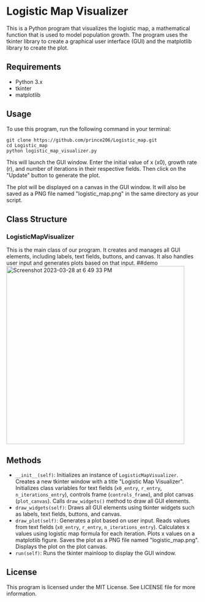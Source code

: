 # Logistic Map Visualizer

This is a Python program that visualizes the logistic map, a mathematical function that is used to model population growth. The program uses the tkinter library to create a graphical user interface (GUI) and the matplotlib library to create the plot.

## Requirements

- Python 3.x
- tkinter
- matplotlib

## Usage

To use this program, run the following command in your terminal:

```
git clone https://github.com/prince206/Logistic_map.git
cd Logistic_map
python logistic_map_visualizer.py
```

This will launch the GUI window. Enter the initial value of x (x0), growth rate (r), and number of iterations in their respective fields. Then click on the "Update" button to generate the plot.

The plot will be displayed on a canvas in the GUI window. It will also be saved as a PNG file named "logistic_map.png" in the same directory as your script.

## Class Structure

### LogisticMapVisualizer

This is the main class of our program. It creates and manages all GUI elements, including labels, text fields, buttons, and canvas. It also handles user input and generates plots based on that input.
##demo
<img width="465" alt="Screenshot 2023-03-28 at 6 49 33 PM" src="https://user-images.githubusercontent.com/68004491/228250307-a8055414-5a98-4c28-8f27-2182818be69b.png">

## Methods

- `__init__(self)`: Initializes an instance of `LogisticMapVisualizer`. Creates a new tkinter window with a title "Logistic Map Visualizer". Initializes class variables for text fields (`x0_entry`, `r_entry`, `n_iterations_entry`), controls frame (`controls_frame`), and plot canvas (`plot_canvas`). Calls `draw_widgets()` method to draw all GUI elements.
- `draw_widgets(self)`: Draws all GUI elements using tkinter widgets such as labels, text fields, buttons, and canvas.
- `draw_plot(self)`: Generates a plot based on user input. Reads values from text fields (`x0_entry`, `r_entry`, `n_iterations_entry`). Calculates x values using logistic map formula for each iteration. Plots x values on a matplotlib figure. Saves the plot as a PNG file named "logistic_map.png". Displays the plot on the plot canvas.
- `run(self)`: Runs the tkinter mainloop to display the GUI window.

## License

This program is licensed under the MIT License. See LICENSE file for more information.
